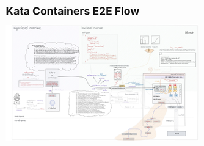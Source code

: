 # Kata Containers E2E Flow


![Kata containers e2e flow](arch-images/katacontainers-e2e-with-bg.jpg)

